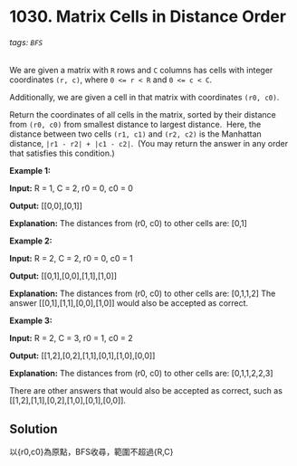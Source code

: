 # 1030. Matrix Cells in Distance Order

###### tags: `BFS`

We are given a matrix with `R` rows and `C` columns has cells with integer coordinates `(r, c)`, where `0 <= r < R` and `0 <= c < C`.

Additionally, we are given a cell in that matrix with coordinates `(r0, c0)`.

Return the coordinates of all cells in the matrix, sorted by their distance from `(r0, c0)` from smallest distance to largest distance.  Here, the distance between two cells `(r1, c1)` and `(r2, c2)` is the Manhattan distance, `|r1 - r2| + |c1 - c2|`.  (You may return the answer in any order that satisfies this condition.)

**Example 1:**

**Input:** R = 1, C = 2, r0 = 0, c0 = 0

**Output:** \[\[0,0\],\[0,1\]\]

**Explanation:** The distances from (r0, c0) to other cells are: \[0,1\]

**Example 2:**

**Input:** R = 2, C = 2, r0 = 0, c0 = 1

**Output:** \[\[0,1\],\[0,0\],\[1,1\],\[1,0\]\] 

**Explanation:** The distances from (r0, c0) to other cells are: \[0,1,1,2\]
The answer \[\[0,1\],\[1,1\],\[0,0\],\[1,0\]\] would also be accepted as correct.

**Example 3:**

**Input:** R = 2, C = 3, r0 = 1, c0 = 2

**Output:** \[\[1,2\],\[0,2\],\[1,1\],\[0,1\],\[1,0\],\[0,0\]\]

**Explanation:** The distances from (r0, c0) to other cells are: \[0,1,1,2,2,3\]

There are other answers that would also be accepted as correct, such as \[\[1,2\],\[1,1\],\[0,2\],\[1,0\],\[0,1\],\[0,0\]\].


## Solution

以{r0,c0}為原點，BFS收尋，範圍不超過{R,C}

